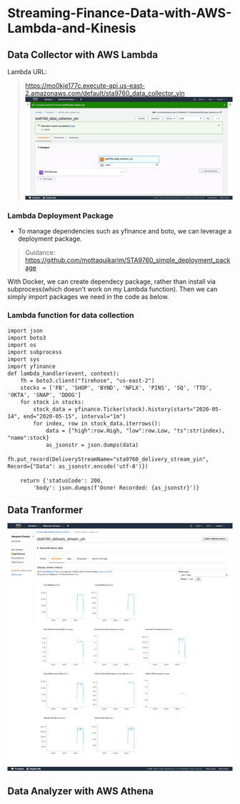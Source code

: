 # Streaming-Finance-Data-with-AWS-Lambda-and-Kinesis

## Data Collector with AWS Lambda
Lambda URL:
> https://mo0kje177c.execute-api.us-east-2.amazonaws.com/default/sta9760_data_collector_yin
![Alt text](https://github.com/AnnyYin/Streaming-Finance-Data-with-AWS-Lambda-and-Kinesis/blob/master/Screenshot/sta9760_data_collector_yin%20-%20Lambda%20-%20us-east-2.console.aws.amazon.com.png)

### Lambda Deployment Package
* To manage dependencies such as yfinance and boto, we can leverage a deployment package.
> Guidance: https://github.com/mottaquikarim/STA9760_simple_deployment_package

With Docker, we can create dependecy package, rather than install via subprocess(which doesn't work on my Lambda function). Then we can simply import packages we need in the code as below.

### Lambda function for data collection

    import json
    import boto3    
    import os
    import subprocess
    import sys
    import yfinance
    def lambda_handler(event, context):
        fh = boto3.client("firehose", "us-east-2")
        stocks = ['FB', 'SHOP', 'BYND', 'NFLX', 'PINS', 'SQ', 'TTD', 'OKTA', 'SNAP', 'DDOG']
        for stock in stocks:
            stock_data = yfinance.Ticker(stock).history(start="2020-05-14", end="2020-05-15", interval="1m")
            for index, row in stock_data.iterrows():
                data = {"high":row.High, "low":row.Low, "ts":str(index), "name":stock}
                as_jsonstr = json.dumps(data)
                fh.put_record(DeliveryStreamName="sta9760_delivery_stream_yin", Record={"Data": as_jsonstr.encode('utf-8')})
                
        return {'statusCode': 200,
            'body': json.dumps(f'Done! Recorded: {as_jsonstr}')}

## Data Tranformer
![Alt text](https://github.com/AnnyYin/Streaming-Finance-Data-with-AWS-Lambda-and-Kinesis/blob/master/Screenshot/Amazon%20Kinesis%20Firehose%20-%20us-east-2.console.aws.amazon.com.png)


## Data Analyzer with AWS Athena
